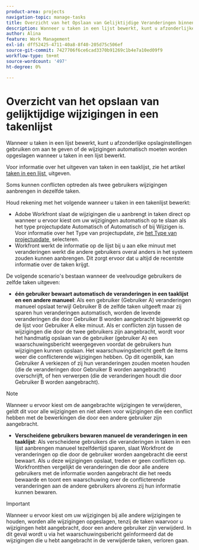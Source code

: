 ```yaml
---
product-area: projects
navigation-topic: manage-tasks
title: Overzicht van het Opslaan van Gelijktijdige Veranderingen binnen een Lijst van de Taak
description: Wanneer u taken in een lijst bewerkt, kunt u afzonderlijke opslaginstellingen gebruiken om aan te geven of de wijzigingen automatisch moeten worden opgeslagen wanneer u taken in een lijst bewerkt.
author: Alina
feature: Work Management
exl-id: dff52425-4711-40a8-8f40-205d75c506ef
source-git-commit: 7427706f6ce6cad3370b91269c1b4e7a10ed09f9
workflow-type: tm+mt
source-wordcount: '497'
ht-degree: 0%

---
```


# Overzicht van het opslaan van gelijktijdige wijzigingen in een takenlijst

Wanneer u taken in een lijst bewerkt, kunt u afzonderlijke opslaginstellingen gebruiken om aan te geven of de wijzigingen automatisch moeten worden opgeslagen wanneer u taken in een lijst bewerkt.

Voor informatie over het uitgeven van taken in een taaklijst, zie het artikel [&#x200B; taken in een lijst &#x200B;](../../../manage-work/tasks/manage-tasks/edit-tasks-in-a-list.md) uitgeven.

Soms kunnen conflicten optreden als twee gebruikers wijzigingen aanbrengen in dezelfde taken.

Houd rekening met het volgende wanneer u taken in een takenlijst bewerkt:

* Adobe Workfront slaat de wijzigingen die u aanbrengt in taken direct op wanneer u ervoor kiest om uw wijzigingen automatisch op te slaan als het type projectupdate Automatisch of Automatisch of bij Wijzigen is. Voor informatie over het Type van projectupdate, zie [&#x200B; het Type van projectupdate &#x200B;](../../../manage-work/projects/manage-projects/select-project-update-type.md) selecteren.
* Workfront werkt de informatie op de lijst bij u aan elke minuut met veranderingen werkt die andere gebruikers overal anders in het systeem zouden kunnen aanbrengen. Dit zorgt ervoor dat u altijd de recentste informatie over de taken krijgt.

De volgende scenario&#39;s bestaan wanneer de veelvoudige gebruikers de zelfde taken uitgeven:

* **één gebruiker bewaart automatisch de veranderingen in een taaklijst en een andere manueel**: Als een gebruiker (Gebruiker A) veranderingen manueel opslaat terwijl Gebruiker B de zelfde taken uitgeeft maar zij sparen hun veranderingen automatisch, worden de levende veranderingen die door Gebruiker B worden aangebracht bijgewerkt op de lijst voor Gebruiker A elke minuut. Als er conflicten zijn tussen de wijzigingen die door de twee gebruikers zijn aangebracht, wordt voor het handmatig opslaan van de gebruiker (gebruiker A) een waarschuwingsbericht weergegeven voordat de gebruikers hun wijzigingen kunnen opslaan. Het waarschuwingsbericht geeft de items weer die conflicterende wijzigingen hebben. Op dit ogenblik, kan Gebruiker A verkiezen of zij hun veranderingen zouden moeten houden (die de veranderingen door Gebruiker B worden aangebracht) overschrijft, of hen verwerpen (die de veranderingen houdt die door Gebruiker B worden aangebracht).

>[!NOTE]
>
>Wanneer u ervoor kiest om de aangebrachte wijzigingen te verwijderen, geldt dit voor alle wijzigingen en niet alleen voor wijzigingen die een conflict hebben met de bewerkingen die door een andere gebruiker zijn aangebracht.

* **Verscheidene gebruikers bewaren manueel de veranderingen in een taaklijst**: Als verscheidene gebruikers die veranderingen in taken in een lijst aanbrengen manueel tezelfdertijd sparen, slaat Workfront de veranderingen op die door de gebruiker worden aangebracht die eerst bewaart. Als u deze wijzigingen opslaat, treden er geen conflicten op. Workfrontthen vergelijkt de veranderingen die door alle andere gebruikers met de informatie worden aangebracht die het reeds bewaarde en toont een waarschuwing over de conflicterende veranderingen aan de andere gebruikers alvorens zij hun informatie kunnen bewaren.

>[!IMPORTANT]
>
>Wanneer u ervoor kiest om uw wijzigingen bij alle andere wijzigingen te houden, worden alle wijzigingen opgeslagen, tenzij de taken waarvoor u wijzigingen hebt aangebracht, door een andere gebruiker zijn verwijderd. In dit geval wordt u via het waarschuwingsbericht geïnformeerd dat de wijzigingen die u hebt aangebracht in de verwijderde taken, verloren gaan.

<!--
<div data-mc-conditions="QuicksilverOrClassic.Draft mode"> 
<p class="preview" data-mc-conditions="QuicksilverOrClassic.Draft mode">(NOTE: drafted - when replaced with the above live section; does it need an edit??) </p>
<div>
<p>When editing tasks in a list, you can select whether you want each change to be saved automatically or if you want to manually save multiple changes at one time by clicking the Save button. This depends on whether you enable the Autosave setting in the task list or not. </p>
<p>For information about editing tasks in a task list, see the article <a href="../../../manage-work/tasks/manage-tasks/edit-tasks.md" class="MCXref xref" xrefformat="{para}">Edit tasks</a>. </p>
<p>Sometimes, conflicts might appear if two users are making changes on the same tasks. </p>
<p>Consider the following when editing tasks in a task list: </p>
<ul>
<li>Workfront saves the changes you make to tasks immediately when you have enabled the Autosave setting. </li>
<li>Workfront updates the information on the list you are working on every minute with changes that other users might make anywhere else in the system. This ensures that you always get the latest information on the tasks. </li>
</ul>
<p>The following scenarios exist when multiple users are editing the same tasks:</p>
<ul>
<li>One user has Autosave disabled and another has it enabled: If a user (User A) has disabled the Autosave setting and is editing the task list while User B is editing the same tasks but they have enabled the Autosave setting, the live changes made by User B are updated on the list for User A every minute. If there are conflicts between the changes made by the two users, the user with the Autosave setting disabled (User A) sees a warning message before they can save their changes, that shows the items that have those conflicting changes. At this time, User A can choose whether they should keep their changes (which overwrites the changes made by User B), or discard them (which keeps the changes made by User B.) </li>
</ul> <note type="note">
When you select to discard the changes you made, this applies to all the changes and not just to those that have conflicts with the edits made by another user.
</note>
<ul>
<li>Several users have disabled the Autosave setting: If several users that have disabled the Autosave setting are making changes at the same time, Workfront saves the changes made by the user who saves first. Saving these changes should not encounter any conflicts. Workfrontthen compares the changes made by all the other users with the information that it already saved and displays a warning about the conflicting changes to the other users before they can save their information. </li>
</ul> <note type="important">
When you select to keep your changes over all other changes, your changes are saved, unless the tasks you made changes to were deleted by another user. In this case, the warning message informs you that the changes you made to the deleted tasks are lost.
</note>
</div>
</div>
-->
